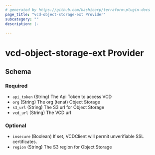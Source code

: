 ```yaml
---
# generated by https://github.com/hashicorp/terraform-plugin-docs
page_title: "vcd-object-storage-ext Provider"
subcategory: ""
description: |-
  
---
```


# vcd-object-storage-ext Provider





<!-- schema generated by tfplugindocs -->
## Schema

### Required

- `api_token` (String) The Api Token to access VCD
- `org` (String) The org (tenat) Object Storage
- `s3_url` (String) The S3 url for Object Storage
- `vcd_url` (String) The VCD url

### Optional

- `insecure` (Boolean) If set, VCDClient will permit unverifiable SSL certificates.
- `region` (String) The S3 region for Object Storage
